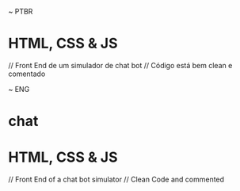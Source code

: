 ~ PTBR
# HTML, CSS & JS
// Front End de um simulador de chat bot
// Código está bem clean e comentado

~ ENG

# chat
# HTML, CSS & JS
// Front End of a chat bot simulator
// Clean Code and commented
